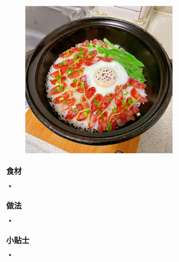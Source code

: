 <div align='center'><img src="./煲仔饭.png" style="width:400px;" /></div>



## 食材

- 



## 做法

- 



## 小贴士

- 

